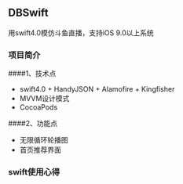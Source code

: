 ## DBSwift
用swift4.0模仿斗鱼直播，支持iOS 9.0以上系统

### 项目简介
####1、技术点
+ swift4.0 + HandyJSON + Alamofire + Kingfisher
+ MVVM设计模式
+ CocoaPods

####2、功能点
+ 无限循环轮播图
+ 首页推荐界面

### swift使用心得